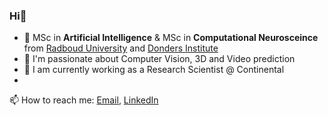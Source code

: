 ### Hi👋

* :brain:  MSc in **Artificial Intelligence** & MSc in **Computational Neurosceince** from [Radboud University](https://www.ru.nl/en) and [Donders Institute](https://www.ru.nl/en/donders-institute)
* :rocket: I'm passionate about Computer Vision, 3D and Video prediction
* :robot: I am currently working as a Research Scientist @ Continental
*  

📫 How to reach me: [Email](mailto:theo.gieruc@gmail.com), [LinkedIn](https://www.linkedin.com/in/marius-kaestingschaefer/)


